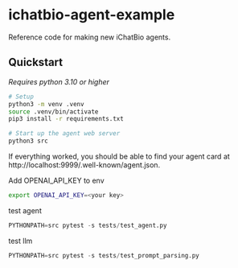# ichatbio-agent-example

Reference code for making new iChatBio agents.

## Quickstart

*Requires python 3.10 or higher*

```bash
# Setup
python3 -m venv .venv
source .venv/bin/activate
pip3 install -r requirements.txt

# Start up the agent web server
python3 src
```

If everything worked, you should be able to find your agent card at http://localhost:9999/.well-known/agent.json.

Add OPENAI_API_KEY to env
```sh
export OPENAI_API_KEY=<your key>
```


test agent
```py
PYTHONPATH=src pytest -s tests/test_agent.py
```


test llm 
```py
PYTHONPATH=src pytest -s tests/test_prompt_parsing.py
```
